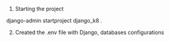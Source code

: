 1) Starting the project 

django-admin startproject django_k8 .

2) Created the .env file with Django, databases configurations